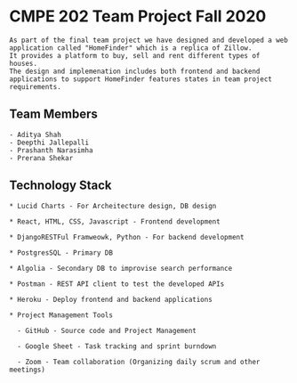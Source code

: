 # CMPE 202 Team Project Fall 2020

    As part of the final team project we have designed and developed a web application called "HomeFinder" which is a replica of Zillow.
    It provides a platform to buy, sell and rent different types of houses.
    The design and implemenation includes both frontend and backend applications to support HomeFinder features states in team project requirements.

## Team Members

    - Aditya Shah
    - Deepthi Jallepalli
    - Prashanth Narasimha
    - Prerana Shekar

## Technology Stack

    * Lucid Charts - For Archeitecture design, DB design

    * React, HTML, CSS, Javascript - Frontend development

    * DjangoRESTFul Framweowk, Python - For backend development

    * PostgresSQL - Primary DB

    * Algolia - Secondary DB to improvise search performance

    * Postman - REST API client to test the developed APIs

    * Heroku - Deploy frontend and backend applications

    * Project Management Tools 
    
      - GitHub - Source code and Project Management 

      - Google Sheet - Task tracking and sprint burndown 

      - Zoom - Team collaboration (Organizing daily scrum and other meetings)
